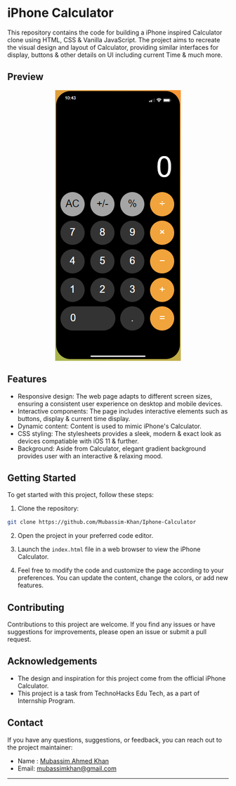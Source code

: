 # iPhone Calculator

This repository contains the code for building a iPhone inspired Calculator clone using HTML, CSS & Vanilla JavaScript. The project aims to recreate the visual design and layout of Calculator, providing similar interfaces for display, buttons & other details on UI including current Time & much more.

## Preview

<div align="center">
<img src="https://github.com/Mubassim-Khan/Iphone-Calculator/blob/main/Assets/Preview.PNG" alt="image" align="center">
</div>

## Features

- Responsive design: The web page adapts to different screen sizes, ensuring a consistent user experience on desktop and mobile devices.
- Interactive components: The page includes interactive elements such as buttons, display & current time display.
- Dynamic content: Content is used to mimic iPhone's Calculator.
- CSS styling: The stylesheets provides a sleek, modern & exact look as devices compatiable with iOS 11 & further.
- Background: Aside from Calculator, elegant gradient background provides user with an interactive & relaxing mood.
## Getting Started

To get started with this project, follow these steps:

1. Clone the repository:

```bash
git clone https://github.com/Mubassim-Khan/Iphone-Calculator
```

2. Open the project in your preferred code editor.

3. Launch the `index.html` file in a web browser to view the iPhone Calculator.

4. Feel free to modify the code and customize the page according to your preferences. You can update the content, change the colors, or add new features.

## Contributing

Contributions to this project are welcome. If you find any issues or have suggestions for improvements, please open an issue or submit a pull request.

## Acknowledgements

- The design and inspiration for this project come from the official iPhone Calculator.
- This project is a task from TechnoHacks Edu Tech, as a part of Internship Program.  

## Contact

If you have any questions, suggestions, or feedback, you can reach out to the project maintainer:

- Name : [Mubassim Ahmed Khan](https://linkedin.com/in/Mubassim-Khan)
- Email: [mubassimkhan@gmail.com](mailto:mubassimkhan@gmail.com)

---

